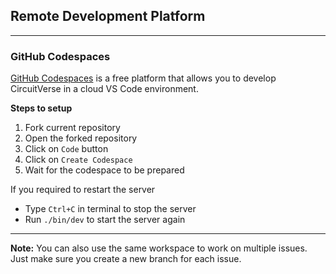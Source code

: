 ## Remote Development Platform

---

### GitHub Codespaces
[GitHub Codespaces](https://docs.github.com/en/codespaces/overview) is a free platform that allows you to develop CircuitVerse in a cloud VS Code environment.

**Steps to setup**
1. Fork current repository
2. Open the forked repository
3. Click on `Code` button 
4. Click on `Create Codespace`
5. Wait for the codespace to be prepared

If you required to restart the server 
- Type `Ctrl+C` in terminal to stop the server
- Run `./bin/dev` to start the server again

---

**Note:** You can also use the same workspace to work on multiple issues. Just make sure you create a new branch for each issue.